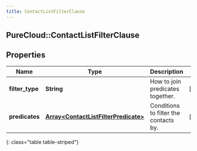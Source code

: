 ```yaml
---
title: ContactListFilterClause
---
```

## PureCloud::ContactListFilterClause

## Properties

|Name | Type | Description | Notes|
|------------ | ------------- | ------------- | -------------|
| **filter_type** | **String** | How to join predicates together. | [optional] |
| **predicates** | [**Array&lt;ContactListFilterPredicate&gt;**](ContactListFilterPredicate.html) | Conditions to filter the contacts by. | [optional] |
{: class="table table-striped"}


